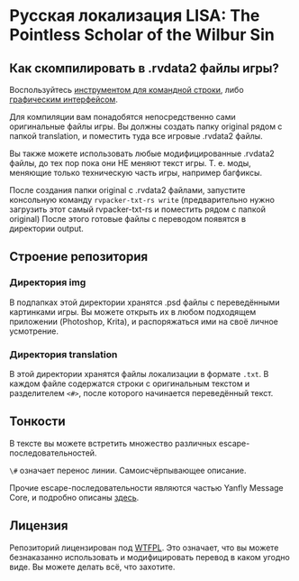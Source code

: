 # Русская локализация LISA: The Pointless Scholar of the Wilbur Sin

## Как скомпилировать в .rvdata2 файлы игры?

Воспользуйтесь [инструментом для командной строки](https://github.com/savannstm/rvpacker-txt-rs), либо [графическим интерфейсом](https://github.com/savannstm/rpgmtranslate).

Для компиляции вам понадобятся непосредственно сами оригинальные файлы игры. Вы должны создать папку original рядом с папкой translation, и поместить туда все игровые .rvdata2 файлы.

Вы также можете использовать любые модифицированные .rvdata2 файлы, до тех пор пока они НЕ меняют текст игры. Т. е. моды, меняющие только техническую часть игры, например багфиксы.

После создания папки original с .rvdata2 файлами, запустите консольную команду `rvpacker-txt-rs write` (предварительно нужно загрузить этот самый rvpacker-txt-rs и поместить рядом с папкой original)
После этого готовые файлы с переводом появятся в директории output.

## Строение репозитория

### Директория img

В подпапках этой директории хранятся .psd файлы с переведёнными картинками игры. Вы можете открыть их в любом подходящем приложении (Photoshop, Krita), и распоряжаться ими на своё личное усмотрение.

### Директория translation

В этой директории хранятся файлы локализации в формате `.txt`.
В каждом файле содержатся строки с оригинальным текстом и разделителем `<#>`, после которого начинается переведённый текст.

## Тонкости

В тексте вы можете встретить множество различных escape-последовательностей.

`\#` означает перенос линии. Самоисчёрпывающее описание.

Прочие escape-последовательности являются частью Yanfly Message Core, и подробно описаны [здесь](<http://www.yanfly.moe/wiki/Message_Core_(YEP)>).

## Лицензия

Репозиторий лицензирован под [WTFPL](http://www.wtfpl.net/).
Это означает, что вы можете безнаказанно использовать и модифицировать перевод в каком угодно виде. Вы можете делать всё, что захотите.
